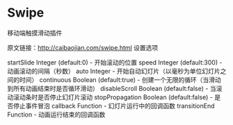 # Swipe
移动端触摸滑动插件

原文链接：http://caibaojian.com/swipe.html
设置选项

startSlide Integer (default:0) - 开始滚动的位置
speed Integer (default:300) - 动画滚动的间隔（秒数）
auto Integer - 开始自动幻灯片（以毫秒为单位幻灯片之间的时间）
continuous Boolean (default:true) - 创建一个无限的循环（当滑动到所有动画结束时是否循环滑动）
disableScroll Boolean (default:false) - 当滚动滚动条时是否停止幻灯片滚动
stopPropagation Boolean (default:false) - 是否停止事件冒泡
callback Function - 幻灯片运行中的回调函数
transitionEnd Function - 动画运行结束的回调函数
